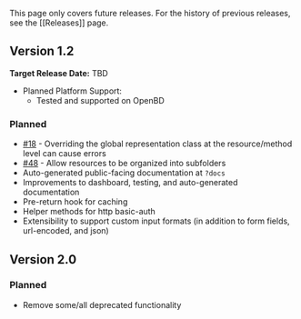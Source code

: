 This page only covers future releases. For the history of previous releases, see the [[Releases]] page.

## Version 1.2
**Target Release Date:** TBD
* Planned Platform Support:
  * Tested and supported on OpenBD

### Planned
* [\#18](https://github.com/atuttle/taffy/issues/18) - Overriding the global representation class at the resource/method level can cause errors
* [\#48](https://github.com/atuttle/taffy/issues/48) - Allow resources to be organized into subfolders
* Auto-generated public-facing documentation at `?docs`
* Improvements to dashboard, testing, and auto-generated documentation
* Pre-return hook for caching
* Helper methods for http basic-auth
* Extensibility to support custom input formats (in addition to form fields, url-encoded, and json)

## Version 2.0

### Planned
* Remove some/all deprecated functionality